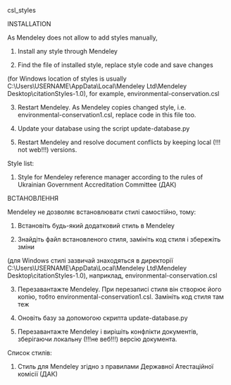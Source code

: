 csl_styles

INSTALLATION

As Mendeley does not allow to add styles manually,

1. Install any style through Mendeley

2. Find the file of installed style, replace style code and save changes

(for Windows location of styles is usually C:\Users\USERNAME\AppData\Local\Mendeley Ltd\Mendeley Desktop\citationStyles-1.0), for example, environmental-conservation.csl

3. Restart Mendeley. As Mendeley copies changed style, i.e. environmental-conservation1.csl, replace code in this file too.

4. Update your database using the script update-database.py

5. Restart Mendeley and resolve document conflicts by keeping local (!!! not web!!!) versions.

Style list:

1. Style for Mendeley reference manager according to the rules of Ukrainian Government Accreditation Committee (ДАК)

ВСТАНОВЛЕННЯ

Mendeley не дозволяє встановлювати стилі самостійно, тому:

1. Встановіть будь-який додатковий стиль в Mendeley

2. Знайдіть файл встановленого стиля, замініть код стиля і збережіть зміни

(для Windows стилі зазвичай знаходяться в директорії C:\Users\USERNAME\AppData\Local\Mendeley Ltd\Mendeley Desktop\citationStyles-1.0), наприклад, environmental-conservation.csl

3. Перезавантажте Mendeley. При перезаписі стиля він створює його копію, тобто environmental-conservation1.csl. Замініть код стиля там теж

4. Оновіть базу за допомогою скрипта update-database.py

5. Перезавантажте Mendeley і вирішіть конфлікти документів, зберігаючи локальну (!!!не веб!!!) версію документа.

Список стилів:

1. Стиль для Mendeley згідно з правилами Державної Атестаційної комісії (ДАК)
